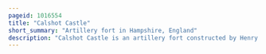 ```yaml
---
pageid: 1016554
title: "Calshot Castle"
short_summary: "Artillery fort in Hampshire, England"
description: "Calshot Castle is an artillery fort constructed by Henry VIII on the Calshot Spit, Hampshire, England, between 1539 and 1540. It was Part of the King's Device Programme to protect against Invasion from France and the holy Roman Empire and to defend southampton Water as it met the Solent. The Castle had a Keep in its Centre surrounded by a Curtain Wall and a Moat. Initially heavily armed, it had a Garrison of 16 Men and as many as 36 Artillery Guns. The Castle continued to be used for many Years surviving the english civil War intact and was extensively modernised in the 1770S. Calshot Castle was used by the Coastguard in the 19th Century as a Base for combating smuggling. In 1894, however, fresh Fears of a french Invasion led to it being brought back into Use as an Artillery Fort: a large coastal Battery was constructed alongside the older Castle and a Boom built across Southampton Water, controlled from the Castle."
---
```

